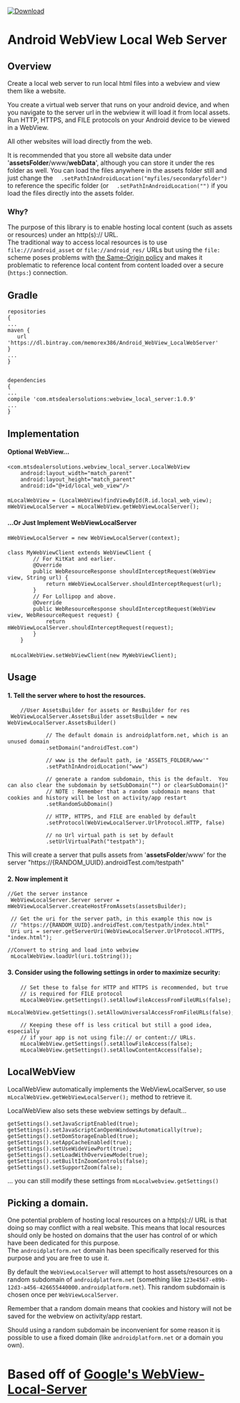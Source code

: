 [ ![Download](https://api.bintray.com/packages/memorex386/Android_WebView_LocalWebServer/webview_local_server/images/download.svg) ](https://bintray.com/memorex386/Android_WebView_LocalWebServer/webview_local_server/_latestVersion)

# Android WebView Local Web Server

## Overview

Create a local web server to run local html files into a webview and view them like a website.

 You create a virtual web server that runs on your android device, and when you navigate to the server url in the webview it will load it from local assets.  Run HTTP, HTTPS, and FILE protocols on your Android device to be viewed in a WebView. 

All other websites will load directly from the web.

It is recommended that you store all website data under '__assetsFolder__/www/__webData__', although you can store it under the res folder as well.  You can load the files anywhere in the assets folder still and just change the ```  .setPathInAndroidLocation("myfiles/secondaryfolder")``` to reference the specific folder (or ```  .setPathInAndroidLocation("")``` if you load the files directly into the assets folder.

### Why?
The purpose of this library is to enable hosting local content (such as assets
or resources) under an http(s):// URL.  
The traditional way to access local resources is to use `file:///android_asset`
or `file://android_res/` URLs but using the `file:` scheme poses problems with 
[the Same-Origin policy](http://en.wikipedia.org/wiki/Same-origin_policy) and
makes it problematic to reference local content from content loaded over
a secure (`https:`) connection.

## Gradle
    repositories
    {
    ...
    maven {
       url  'https://dl.bintray.com/memorex386/Android_WebView_LocalWebServer'
    }
    ...
    }


    dependencies
    {
    ...
    compile 'com.mtsdealersolutions:webview_local_server:1.0.9'
    ...
    }


## Implementation

#### Optional WebView...

	<com.mtsdealersolutions.webview_local_server.LocalWebView
        android:layout_width="match_parent"
        android:layout_height="match_parent"
        android:id="@+id/local_web_view"/>

####
        
    mLocalWebView = (LocalWebView)findViewById(R.id.local_web_view);
    mWebViewLocalServer = mLocalWebView.getWebViewLocalServer();
    
#### ...Or Just Implement WebViewLocalServer

    mWebViewLocalServer = new WebViewLocalServer(context);
    
####
    
    class MyWebViewClient extends WebViewClient {
            // For KitKat and earlier.
            @Override
            public WebResourceResponse shouldInterceptRequest(WebView view, String url) {
                return mWebViewLocalServer.shouldInterceptRequest(url);
            }
            // For Lollipop and above.
            @Override
            public WebResourceResponse shouldInterceptRequest(WebView view, WebResourceRequest request) {
                return mWebViewLocalServer.shouldInterceptRequest(request);
            }
        }
        
####

     mLocalWebView.setWebViewClient(new MyWebViewClient);
     
## Usage

#### 1. Tell the server where to host the resources.
        
        //User AssetsBuilder for assets or ResBuilder for res
     WebViewLocalServer.AssetsBuilder assetsBuilder = new WebViewLocalServer.AssetsBuilder()
               
                // The default domain is androidplatform.net, which is an unused domain
                .setDomain("androidTest.com")
                
                // www is the default path, ie 'ASSETS_FOLDER/www'"
                .setPathInAndroidLocation("www")
                
                // generate a random subdomain, this is the default.  You can also clear the subdomain by setSubDomain("") or clearSubDomain()"
                // NOTE : Remember that a random subdomain means that cookies and history will be lost on activity/app restart
                .setRandomSubDomain()
                
                // HTTP, HTTPS, and FILE are enabled by default
                .setProtocol(WebViewLocalServer.UrlProtocol.HTTP, false)
                
                // no Url virtual path is set by default
                .setUrlVirtualPath("testpath");
                
This will create a server that pulls assets from '__assetsFolder__/www' for the server "https://{RANDOM_UUID}.androidTest.com/testpath"

#### 2. Now implement it

    //Get the server instance
     WebViewLocalServer.Server server = mWebViewLocalServer.createHostFromAssets(assetsBuilder);
     
     // Get the uri for the server path, in this example this now is 
     // "https://{RANDOM_UUID}.androidTest.com/testpath/index.html"
     Uri uri = server.getServerUri(WebViewLocalServer.UrlProtocol.HTTPS, "index.html");

    //Convert to string and load into webview
     mLocalWebView.loadUrl(uri.toString());


#### 3. Consider using the following settings in order to maximize security:

        // Set these to false for HTTP and HTTPS is recommended, but true 
        // is required for FILE protocol
        mLocalWebView.getSettings().setAllowFileAccessFromFileURLs(false);
        mLocalWebView.getSettings().setAllowUniversalAccessFromFileURLs(false);

        // Keeping these off is less critical but still a good idea, especially
        // if your app is not using file:// or content:// URLs.
        mLocalWebView.getSettings().setAllowFileAccess(false);
        mLocalWebView.getSettings().setAllowContentAccess(false);
        
## LocalWebView

LocalWebView automatically implements the WebViewLocalServer, so use ```mLocalWebView.getWebViewLocalServer();``` method to retrieve it.

LocalWebView also sets these webview settings by default...

    getSettings().setJavaScriptEnabled(true);
    getSettings().setJavaScriptCanOpenWindowsAutomatically(true);
    getSettings().setDomStorageEnabled(true);
    getSettings().setAppCacheEnabled(true);
    getSettings().setUseWideViewPort(true);
    getSettings().setLoadWithOverviewMode(true);
    getSettings().setBuiltInZoomControls(false);
    getSettings().setSupportZoom(false);
    
... you can still modify these settings from ```mLocalwebview.getSettings()```

## Picking a domain.

One potential problem of hosting local resources on a http(s):// URL is that
doing so may conflict with a real website. This means that local resources
should only be hosted on domains that the user has control of or which have
been dedicated for this purpose.  
The `androidplatform.net` domain has been specifically reserved for this
purpose and you are free to use it.

By default the `WebViewLocalServer` will attempt to host assets/resources on
a random subdomain of `androidplatform.net` (something like
`123e4567-e89b-12d3-a456-426655440000.androidplatform.net`). This random
subdomain is chosen once per `WebViewLocalServer`.

Remember that a random domain means that cookies and history will not be saved for the webview on activity/app restart.

Should using a random subdomain be inconvenient for some reason it is possible
to use a fixed domain (like `androidplatform.net` or a domain you own).

      
# Based off of [Google's WebView-Local-Server](https://github.com/google/webview-local-server) 
